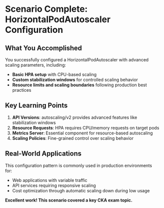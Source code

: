 # Scenario Complete: HorizontalPodAutoscaler Configuration

## What You Accomplished
You successfully configured a HorizontalPodAutoscaler with advanced scaling parameters,  including:

- **Basic HPA setup** with CPU-based scaling
- **Custom stabilization windows** for controlled scaling behavior  
- **Resource limits and scaling boundaries** following production best practices

## Key Learning Points
1. **API Versions**: autoscaling/v2 provides advanced features like stabilization windows 
2. **Resource Requests**: HPA requires CPU/memory requests on target pods 
3. **Metrics Server**: Essential component for resource-based autoscaling 
4. **Scaling Policies**: Fine-grained control over scaling behavior

## Real-World Applications
This configuration pattern is commonly used in production environments for:
- Web applications with variable traffic 
- API services requiring responsive scaling
- Cost optimization through automatic scaling down during low usage 

**Excellent work! This scenario covered a key CKA exam topic.**